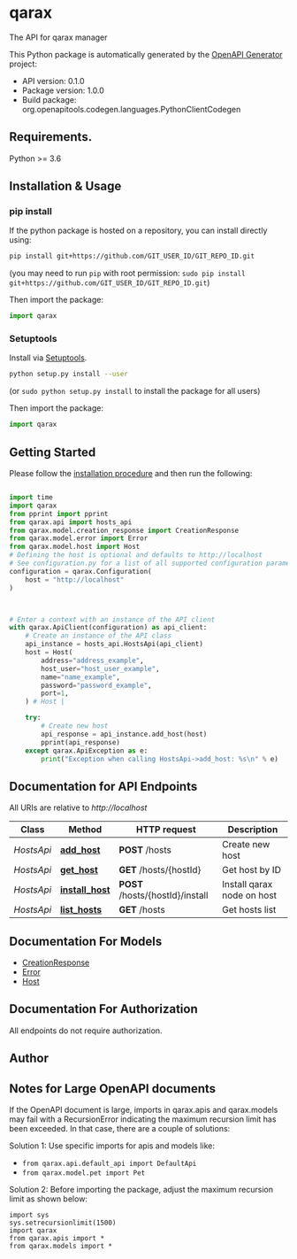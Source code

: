 # qarax
The API for qarax manager

This Python package is automatically generated by the [OpenAPI Generator](https://openapi-generator.tech) project:

- API version: 0.1.0
- Package version: 1.0.0
- Build package: org.openapitools.codegen.languages.PythonClientCodegen

## Requirements.

Python >= 3.6

## Installation & Usage
### pip install

If the python package is hosted on a repository, you can install directly using:

```sh
pip install git+https://github.com/GIT_USER_ID/GIT_REPO_ID.git
```
(you may need to run `pip` with root permission: `sudo pip install git+https://github.com/GIT_USER_ID/GIT_REPO_ID.git`)

Then import the package:
```python
import qarax
```

### Setuptools

Install via [Setuptools](http://pypi.python.org/pypi/setuptools).

```sh
python setup.py install --user
```
(or `sudo python setup.py install` to install the package for all users)

Then import the package:
```python
import qarax
```

## Getting Started

Please follow the [installation procedure](#installation--usage) and then run the following:

```python

import time
import qarax
from pprint import pprint
from qarax.api import hosts_api
from qarax.model.creation_response import CreationResponse
from qarax.model.error import Error
from qarax.model.host import Host
# Defining the host is optional and defaults to http://localhost
# See configuration.py for a list of all supported configuration parameters.
configuration = qarax.Configuration(
    host = "http://localhost"
)



# Enter a context with an instance of the API client
with qarax.ApiClient(configuration) as api_client:
    # Create an instance of the API class
    api_instance = hosts_api.HostsApi(api_client)
    host = Host(
        address="address_example",
        host_user="host_user_example",
        name="name_example",
        password="password_example",
        port=1,
    ) # Host | 

    try:
        # Create new host
        api_response = api_instance.add_host(host)
        pprint(api_response)
    except qarax.ApiException as e:
        print("Exception when calling HostsApi->add_host: %s\n" % e)
```

## Documentation for API Endpoints

All URIs are relative to *http://localhost*

Class | Method | HTTP request | Description
------------ | ------------- | ------------- | -------------
*HostsApi* | [**add_host**](docs/HostsApi.md#add_host) | **POST** /hosts | Create new host
*HostsApi* | [**get_host**](docs/HostsApi.md#get_host) | **GET** /hosts/{hostId} | Get host by ID
*HostsApi* | [**install_host**](docs/HostsApi.md#install_host) | **POST** /hosts/{hostId}/install | Install qarax node on host
*HostsApi* | [**list_hosts**](docs/HostsApi.md#list_hosts) | **GET** /hosts | Get hosts list


## Documentation For Models

 - [CreationResponse](docs/CreationResponse.md)
 - [Error](docs/Error.md)
 - [Host](docs/Host.md)


## Documentation For Authorization

 All endpoints do not require authorization.

## Author




## Notes for Large OpenAPI documents
If the OpenAPI document is large, imports in qarax.apis and qarax.models may fail with a
RecursionError indicating the maximum recursion limit has been exceeded. In that case, there are a couple of solutions:

Solution 1:
Use specific imports for apis and models like:
- `from qarax.api.default_api import DefaultApi`
- `from qarax.model.pet import Pet`

Solution 2:
Before importing the package, adjust the maximum recursion limit as shown below:
```
import sys
sys.setrecursionlimit(1500)
import qarax
from qarax.apis import *
from qarax.models import *
```

